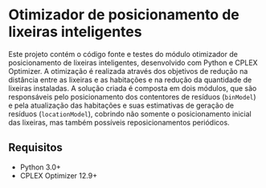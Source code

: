 # Otimizador de posicionamento de lixeiras inteligentes

Este projeto contém o código fonte e testes do módulo otimizador de posicionamento de lixeiras inteligentes,
desenvolvido com Python e CPLEX Optimizer. A otimização é realizada através dos objetivos de redução na distância entre
as lixeiras e as habitações e na redução da quantidade de lixeiras instaladas. A solução criada é composta em dois
módulos, que são responsáveis pelo posicionamento dos contentores de resíduos (`binModel`) e pela atualização das
habitações e suas estimativas de geração de resíduos (`locationModel`), cobrindo não somente o posicionamento inicial
das lixeiras, mas também possíveis reposicionamentos periódicos.

## Requisitos

* Python 3.0+
* CPLEX Optimizer 12.9+
